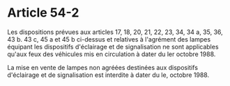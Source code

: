# Article 54-2

Les dispositions prévues aux articles 17, 18, 20, 21, 22, 23, 34, 34 a, 35, 36, 43 b. 43 c, 45 a et 45 b ci-dessus et relatives à l'agrément des lampes équipant les dispositifs d'éclairage et de signalisation ne sont applicables qu'aux feux des véhicules mis en circulation à dater du ler octobre 1988.

La mise en vente de lampes non agréées destinées aux dispositifs d'éclairage et de signalisation est interdite à dater du le, octobre 1988.
